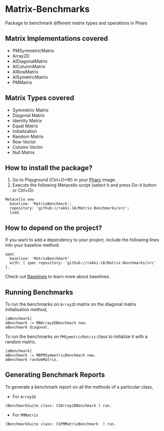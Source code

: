 # Matrix-Benchmarks
Package to benchmark different matrix types and operations in Pharo

## Matrix Implementations covered 
- PMSymmetricMatrix
- Array2D
- AIDiagonalMatrix
- AIColumnMatrix
- AIRowMatrix
- AISymetricMatrix
- PMMatrix

## Matrix Types covered
- Symmetric Matrix
- Diagonal Matrix
- Identity Matrix
- Equal Matrix
- Initialization
- Random Matrix
- Row Vector
- Column Vector
- Null Matrix

## How to install the package?

1. Go to Playground (Ctrl+O+W) in your [Pharo](https://pharo.org/) image.
2. Execute the following Metacello script (select it and press Do-it button or Ctrl+D):

```Smalltalk
Metacello new
  baseline: 'MatrixBenchmark';
  repository: 'github://rakki-18/Matrix-Benchmarks/src';
  load.
```

## How to depend on the project?

If you want to add a dependency to your project, include the following lines into your baseline method:

```Smalltalk
spec
  baseline: 'MatrixBenchmark'
  with: [ spec repository: 'github://rakki-18/Matrix-Benchmarks/src' ].
```

Check out [Baselines](https://github.com/pharo-open-documentation/pharo-wiki/blob/master/General/Baselines.md) to learn more about baselines.

## Running Benchmarks
To run the benchmarks on `Array2D` matrix on the diagonal matrix initialisation method,
```
|aBenchmark|
aBenchmark := MBArray2DBenchmark new.
aBenchmark diagonal.
```
To run the benchmarks on  `PMSymetricMatrix` class to initialize it with a random matrix,
```
|aBenchmark|
aBenchmark := MBPMSymmetricBenchmark new.
aBenchmark randomMatrix.
```

## Generating Benchmark Reports
To generate a benchmark report on all the methods of a particular class,
- For `Array2D`
```
(BenchmarkSuite class: CSArray2DBenchmark ) run.
```
- For `PMMatrix`
```
(BenchmarkSuite class: CSPMMatrixBenchmark  ) run.
```

